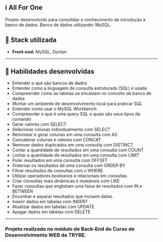 ## :information_source: All For One

Projeto desenvolvido para consolidar o conhecimento de introdução a banco de dados. Banco de dados utilizando: MySQL.


## :rocket: Stack utilizada

* **Front-end:** MySQL, Docker

---

## :link: Habilidades desenvolvidas

* Entender o que são bancos de dados
* Entender como a linguagem de consulta estruturada (SQL) é usada
* Compreender como as tabelas se encaixam no conceito de banco de dados
* Montar um ambiente de desenvolvimento local para praticar SQL
* Entender como usar o MySQL Workbench
* Compreender o que é uma query SQL e quais são seus tipos de comando
* Gerar valores com SELECT
* Selecionar colunas individualmente com SELECT
* Renomear e gerar colunas em uma consulta com AS
* Concatenar colunas e valores com CONCAT
* Remover dados duplicados em uma consulta com DISTINCT
* Contar a quantidade de resultados em uma consulta com COUNT
* Limitar a quantidade de resultados em uma consulta com LIMIT
* Pular resultados em uma consulta com OFFSET
* Ordernar os resultados de uma consulta com ORDER BY
* Filtrar resultados de consultas com o WHERE
* Utilizar operadores booleanos e relacionais em consultas
* Criar consultas mais dinâmicas e maleáveis com LIKE
* Fazer consultas que englobam uma faixa de resultados com IN e BETWEEN
* Encontrar e separar resultados que incluem datas.
* Inserir dados em tabelas com INSERT
* Atualizar dados em tabelas com UPDATE
* Apagar dados em tabelas com DELETE

---


### Projeto realizado no módulo de Back-End do Curso de Desenvolvimento WEB da TRYBE.
